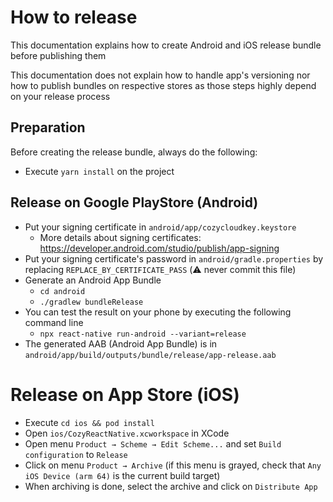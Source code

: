 # How to release

This documentation explains how to create Android and iOS release bundle before publishing them

This documentation does not explain how to handle app's versioning nor how to publish bundles on
respective stores as those steps highly depend on your release process

## Preparation

Before creating the release bundle, always do the following:

- Execute `yarn install` on the project

## Release on Google PlayStore (Android)

- Put your signing certificate in `android/app/cozycloudkey.keystore`
  - More details about signing certificates: https://developer.android.com/studio/publish/app-signing
- Put your signing certificate's password in `android/gradle.properties` by replacing `REPLACE_BY_CERTIFICATE_PASS` (:warning: never commit this file)
- Generate an Android App Bundle
  - `cd android`
  - `./gradlew bundleRelease`
- You can test the result on your phone by executing the following command line
  - `npx react-native run-android --variant=release`
- The generated AAB (Android App Bundle) is in `android/app/build/outputs/bundle/release/app-release.aab`

# Release on App Store (iOS)

- Execute `cd ios && pod install`
- Open `ios/CozyReactNative.xcworkspace` in XCode
- Open menu `Product → Scheme → Edit Scheme...` and set `Build configuration` to `Release`
- Click on menu `Product → Archive` (if this menu is grayed, check that `Any iOS Device (arm 64)` is the current build target)
- When archiving is done, select the archive and click on `Distribute App`

